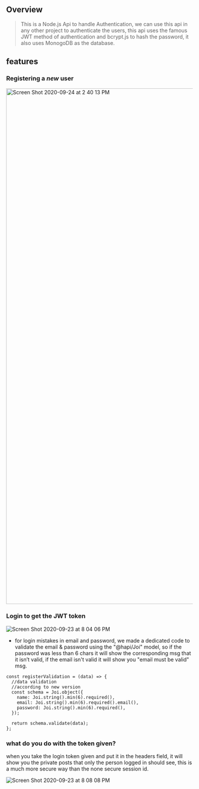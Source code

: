 Overview 
--

> This is a Node.js Api to handle Authentication, we can use this api in any other project to authenticate the users, this api uses the famous JWT method of authentication and bcrypt.js to hash the password, it also uses MonogoDB as the database.

features 
--
 ###  **Registering a _new_ user**
<img width="1392" alt="Screen Shot 2020-09-24 at 2 40 13 PM" src="https://user-images.githubusercontent.com/38424188/94135047-f39bf580-fe73-11ea-9256-be5cdef248b4.png">

### **Login to get the JWT token**
![Screen Shot 2020-09-23 at 8 04 06 PM](https://user-images.githubusercontent.com/38424188/94135607-c1d75e80-fe74-11ea-9d2d-fc20478b575a.png)

- for login mistakes in email and password, we made a dedicated code to validate the email & password using the "@hapi/Joi" model, so if the password was less than 6 chars it will show the corresponding msg that it isn’t valid, if the email isn't valid it will show you "email must be valid" msg.
```
const registerValidation = (data) => {
  //data validation
  //according to new version
  const schema = Joi.object({
    name: Joi.string().min(6).required(),
    email: Joi.string().min(6).required().email(),
    password: Joi.string().min(6).required(),
  });

  return schema.validate(data);
}; 
```
### **what do you do with the token given?**
when you take the login token given and put it in the headers field, it will show you the private posts that only the person logged in should see, this is a much more secure way than the none secure session id.

![Screen Shot 2020-09-23 at 8 08 08 PM](https://user-images.githubusercontent.com/38424188/94144521-47154000-fe82-11ea-8608-73cd8b1f9c37.png)

